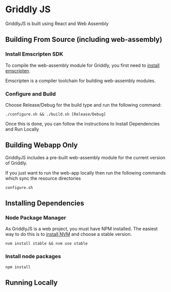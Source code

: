 # Griddly JS

GriddlyJS is built using React and Web Assembly

## Building From Source (including web-assembly)

### Install Emscripten SDK

To compile the web-assembly module for Griddly, you first need to [install emscripten](https://emscripten.org/docs/getting_started/downloads.html).

Emscripten is a compiler toolchain for building web-assembly modules.


### Configure and Build 

Choose Release/Debug for the build type and run the following command:

```shell
./configure.sh && ./build.sh [Release/Debug]
```

Once this is done, you can follow the instructions to Install Dependencies and Run Locally

## Building Webapp Only

GriddlyJS includes a pre-built web-assembly module for the current version of Griddly. 

If you just want to run the web-app locally then run the following commands which sync the resource directories

```
configure.sh
```

## Installing Dependencies

### Node Package Manager

As GriddlyJS is a web project, you must have NPM installed. The easiest way to do this is to [install NVM](https://github.com/nvm-sh/nvm#installing-and-updating) and choose a stable version.

```
nvm install stable && nvm use stable
```


### Install node packages

```shell
npm install
```

## Running Locally
